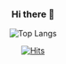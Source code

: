 
<div align="center">


### Hi there 👋

![Top Langs](https://github-readme-stats.vercel.app/api/top-langs/?username=fever-max&layout=compact&theme=transparent)


[![Hits](https://hits.seeyoufarm.com/api/count/incr/badge.svg?url=https%3A%2F%2Fgithub.com%2Ffever-max%2Fhit-counter&count_bg=%2394AAFF&title_bg=%23555555&icon=&icon_color=%23E7E7E7&title=today&edge_flat=true)](https://hits.seeyoufarm.com)

  
</div>

